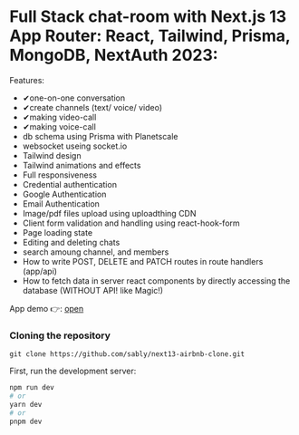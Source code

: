 # Full Stack chat-room with Next.js 13 App Router: React, Tailwind, Prisma, MongoDB, NextAuth 2023:

Features:
- ✔one-on-one conversation
- ✔create channels (text/ voice/ video) 
- ✔making video-call
- ✔making voice-call
- db schema using Prisma with Planetscale
 - websocket useing socket.io
- Tailwind design
- Tailwind animations and effects
- Full responsiveness
- Credential authentication
- Google Authentication
- Email Authentication
- Image/pdf files upload using uploadthing CDN
- Client form validation and handling using react-hook-form
- Page loading state
- Editing and deleting chats
- search amoung channel, and members
- How to write POST, DELETE and PATCH routes in route handlers (app/api)
- How to fetch data in server react components by directly accessing the database (WITHOUT API! like Magic!)

App demo 👉:  [open](https://chat-room-production-cef3.up.railway.app)



### Cloning the repository

```shell
git clone https://github.com/sably/next13-airbnb-clone.git
```

First, run the development server:

```bash
npm run dev
# or
yarn dev
# or
pnpm dev
```


